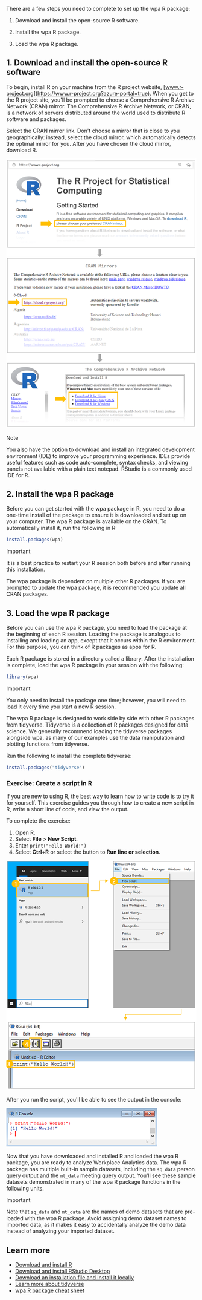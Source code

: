 There are a few steps you need to complete to set up the wpa R package:

1. Download and install the open-source R software.

1. Install the wpa R package.
1. Load the wpa R package.

## 1. Download and install the open-source R software

To begin, install R on your machine from the R project website, [www.r-project.org](https://www.r-project.org?azure-portal=true). When you get to the R project site, you'll be prompted to choose a Comprehensive R Archive Network (CRAN) mirror. The Comprehensive R Archive Network, or CRAN, is a network of servers distributed around the world used to distribute R software and packages.

Select the CRAN mirror link. Don't choose a mirror that is close to you geographically: instead, select the cloud mirror, which automatically detects the optimal mirror for you. After  you have chosen the cloud mirror, download R.

![Install R](../media/get-r.png)

> [!NOTE]
> You also have the option to download and install an integrated development environment (IDE) to improve your programming experience. IDEs provide useful features such as code auto-complete, syntax checks, and viewing panels not available with a plain text notepad. RStudio is a commonly used IDE for R.

## 2. Install the wpa R package

Before you can get started with the wpa package in R, you need to do a one-time install of the package to ensure it is downloaded and set up on your computer. The wpa R package is available on the CRAN. To automatically install it, run the following in R:

```R
install.packages(wpa)
```

> [!IMPORTANT]
> It is a best practice to restart your R session both before and after running this installation.

The wpa package is dependent on multiple other R packages.  If you are prompted to update the wpa package, it is recommended you update all CRAN packages.

## 3. Load the wpa R package

Before you can use the wpa R package, you need to load the package at the beginning of each R session. Loading the package is analogous to installing and loading an app, except that it occurs within the R environment. For this purpose, you can think of R packages as apps for R.

Each R package is stored in a directory called a library. After the installation is complete, load the wpa R package in your session with the following:

```R
library(wpa)
```

> [!IMPORTANT]
> You only need to install the package one time; however, you will need to load it every time you start a new R session.

The wpa R package is designed to work side by side with other R packages from tidyverse. Tidyverse is a collection of R packages designed for data science. We generally recommend loading the tidyverse packages alongside wpa, as many of our examples use the data manipulation and plotting functions from tidyverse.

Run the following to install the complete tidyverse:

```R
install.packages("tidyverse")
```

### Exercise: Create a script in R

If you are new to using R, the best way to learn how to write code is to try it for yourself. This exercise guides you through how to create a new script in R, write a short line of code, and view the output.

To complete the exercise:

1. Open R.
1. Select **File** > **New Script**.
1. Enter `print("Hello World!")`
1. Select **Ctrl**+**R** or select the button to **Run line or selection**.

![Create a script in R](../media/hello-world.png)

After you run the script, you'll be able to see the output in the console:

![Hello World output](../media/hello-world-2.png)

Now that you have downloaded and installed R and loaded the wpa R package, you are ready to analyze Workplace Analytics data. The wpa R package has multiple built-in sample datasets, including the `sq_data` person query output and the `mt_data` meeting query output. You’ll see these sample datasets demonstrated in many of the wpa R package functions in the following units.

> [!IMPORTANT]
> Note that `sq_data` and `mt_data` are the names of demo datasets that are pre-loaded with the wpa R package. Avoid assigning demo dataset names to imported data, as it makes it easy to accidentally analyze the demo data instead of analyzing your imported dataset.

## Learn more

- [Download and install R](http://www.r-project.org?azure-portal=true)
- [Download and install RStudio Desktop](https://www.rstudio.com/products/rstudio/download?azure-portal=true)
- [Download an installation file and install it locally](https://github.com/microsoft/wpa/releases?azure-portal=true)
- [Learn more about tidyverse](https://www.tidyverse.org?azure-portal=true)
- [wpa R package cheat sheet](https://github.com/microsoft/wpa/blob/main/man/figures/wpa%20cheatsheet.pdf?azure-portal=true)